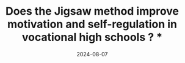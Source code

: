 ---
title: "Does the Jigsaw method improve motivation and self-regulation in vocational high schools ? *"
collection: publications
permalink: /publication/2024-motivation
date: 2024-08-07
venue: 'Contemporary Educational Psychology'
paperurl: '/files/pdf/research/Riant et al. (2024) Jigsaw and motivation.pdf'
link: 'https://doi.org/10.1016/j.cedpsych.2024.102278'
citation: 'Riant, et al. 2024. &quot;Does the Jigsaw method improve motivation and self-regulation in vocational high schools? .&quot;<i>Contemporary Educational Psychology</i>.  doi:102278'
---